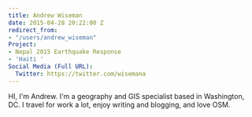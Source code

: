 ```yaml
---
title: Andrew Wiseman
date: 2015-04-28 20:22:00 Z
redirect_from:
- "/users/andrew_wiseman"
Project:
- Nepal 2015 Earthquake Response
- 'Haiti '
Social Media (Full URL):
  Twitter: https://twitter.com/wisemana
---
```


<p>HI, I'm Andrew. I'm a geography and GIS specialist based in Washington, DC. I travel for work a lot, enjoy writing and blogging, and love OSM.</p>
